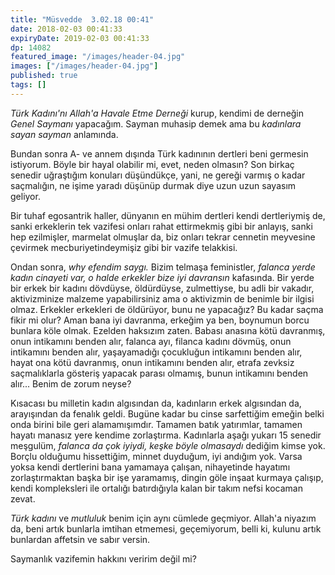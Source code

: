 ```yaml
---
title: "Müsvedde  3.02.18 00:41"
date: 2018-02-03 00:41:33
expiryDate: 2019-02-03 00:41:33
dp: 14082
featured_image: "/images/header-04.jpg"
images: ["/images/header-04.jpg"]
published: true
tags: []
---
```





*Türk Kadını'nı Allah'a Havale Etme Derneği* kurup, kendimi de derneğin *Genel
Saymanı* yapacağım. Sayman muhasip demek ama bu *kadınlara sayan sayman*
anlamında.

Bundan sonra A- ve annem dışında Türk kadınının dertleri beni germesin
istiyorum. Böyle bir hayal olabilir mi, evet, neden olmasın? Son birkaç senedir
uğraştığım konuları düşündükçe, yani, ne gereği varmış o kadar saçmalığın, ne
işime yaradı düşünüp durmak diye uzun uzun sayasım geliyor.

Bir tuhaf egosantrik haller, dünyanın en mühim dertleri kendi dertleriymiş de,
sanki erkeklerin tek vazifesi onları rahat ettirmekmiş gibi bir anlayış, sanki
hep ezilmişler, marmelat olmuşlar da, biz onları tekrar cennetin meyvesine
çevirmek mecburiyetindeymişiz gibi bir vazife telakkisi.

Ondan sonra, *why efendim saygı.* Bizim telmaşa feministler, *falanca yerde
kadın cinayeti var, o halde erkekler bize iyi davransın* kafasında. Bir yerde
bir erkek bir kadını dövdüyse, öldürdüyse, zulmettiyse, bu adli bir vakadır,
aktivizminize malzeme yapabilirsiniz ama o aktivizmin de benimle bir ilgisi
olmaz. Erkekler erkekleri de öldürüyor, bunu ne yapacağız? Bu kadar saçma fikir
mi olur? Aman bana iyi davranma, erkeğim ya ben, boynumun borcu bunlara köle
olmak. Ezelden haksızım zaten. Babası anasına kötü davranmış, onun intikamını
benden alır, falanca ayı, filanca kadını dövmüş, onun intikamını benden alır,
yaşayamadığı çocukluğun intikamını benden alır, hayat ona kötü davranmış, onun
intikamını benden alır, etrafa zevksiz saçmalıklarla gösteriş yapacak parası
olmamış, bunun intikamını benden alır... Benim de zorum neyse?

Kısacası bu milletin kadın algısından da, kadınların erkek algısından da,
arayışından da fenalık geldi. Bugüne kadar bu cinse sarfettiğim emeğin belki
onda birini bile geri alamamışımdır. Tamamen batık yatırımlar, tamamen hayatı
manasız yere kendime zorlaştırma. Kadınlarla aşağı yukarı 15 senedir meşgulüm,
*falanca da çok iyiydi, keşke böyle olmasaydı* dediğim kimse yok. Borçlu
olduğumu hissettiğim, minnet duyduğum, iyi andığım yok. Varsa yoksa kendi
dertlerini bana yamamaya çalışan, nihayetinde hayatımı zorlaştırmaktan başka bir
işe yaramamış, dingin göle inşaat kurmaya çalışıp, kendi kompleksleri ile
ortalığı batırdığıyla kalan bir takım nefsi kocaman zevat.

*Türk kadını* ve *mutluluk* benim için aynı cümlede geçmiyor. Allah'a niyazım
da, beni artık bunlarla imtihan etmemesi, geçemiyorum, belli ki, kulunu artık
bunlardan affetsin ve sabır versin.

Saymanlık vazifemin hakkını veririm değil mi?


